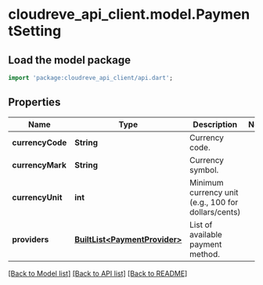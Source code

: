 # cloudreve_api_client.model.PaymentSetting

## Load the model package
```dart
import 'package:cloudreve_api_client/api.dart';
```

## Properties
Name | Type | Description | Notes
------------ | ------------- | ------------- | -------------
**currencyCode** | **String** | Currency code. | 
**currencyMark** | **String** | Currency symbol. | 
**currencyUnit** | **int** | Minimum currency unit (e.g., 100 for dollars/cents) | 
**providers** | [**BuiltList&lt;PaymentProvider&gt;**](PaymentProvider.md) | List of available payment method. | 

[[Back to Model list]](../README.md#documentation-for-models) [[Back to API list]](../README.md#documentation-for-api-endpoints) [[Back to README]](../README.md)


